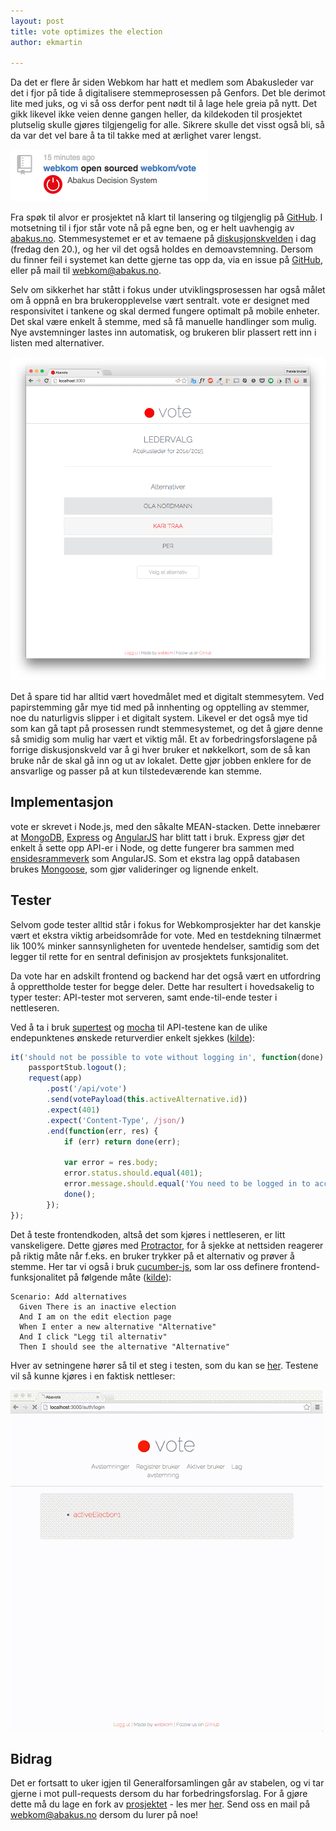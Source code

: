 ```yaml
---
layout: post
title: vote optimizes the election
author: ekmartin

---
```


Da det er flere år siden Webkom har hatt et medlem som Abakusleder var det i fjor på tide å digitalisere stemmeprosessen på Genfors.
Det ble derimot lite med juks, og vi så oss derfor pent nødt til å lage hele greia på nytt. Det gikk likevel ikke veien denne gangen heller,
da kildekoden til prosjektet plutselig skulle gjøres tilgjengelig for alle.
Sikrere skulle det visst også bli, så da var det vel bare å ta til takke med at ærlighet varer lengst.

![GitHub](/images/posts/2015-02-20-vote-opensource.png)

Fra spøk til alvor er prosjektet nå klart til lansering og tilgjenglig på [GitHub](https://github.com/webkom/vote).
I motsetning til i fjor står vote nå på egne ben, og er helt uavhengig av [abakus.no](https://abakus.no).
Stemmesystemet er et av temaene på [diskusjonskvelden](https://abakus.no/event/1558-diskusjonskveld/) i dag (fredag den 20.), og her vil det også holdes en demoavstemning.
Dersom du finner feil i systemet kan dette gjerne tas opp da, via en issue på [GitHub](https://github.com/webkom/vote/issues), eller
 på mail til [webkom@abakus.no](webkom@abakus.no).

Selv om sikkerhet har stått i fokus under utviklingsprosessen har også målet om å oppnå en bra brukeropplevelse vært sentralt.
vote er designet med responsivitet i tankene og skal dermed fungere optimalt på mobile enheter. Det skal være enkelt
å stemme, med så få manuelle handlinger som mulig. Nye avstemninger lastes inn automatisk, og brukeren blir plassert rett inn i listen med alternativer.

![vote](/images/posts/2015-02-20-vote-screenshot.png)

Det å spare tid har alltid vært hovedmålet med et digitalt stemmesytem. Ved papirstemming går mye tid med på innhenting og opptelling av stemmer, noe du naturligvis slipper i et digitalt system. Likevel er det også mye tid som kan gå tapt på prosessen rundt stemmesystemet, og det å gjøre denne så smidig som mulig har vært et viktig mål. Et av forbedringsforslagene på forrige diskusjonskveld var å gi hver bruker et nøkkelkort, som de så kan bruke når de skal gå inn og ut av lokalet. Dette gjør jobben enklere for de ansvarlige og passer på at kun tilstedeværende kan stemme.

## Implementasjon
vote er skrevet i Node.js, med den såkalte MEAN-stacken. Dette innebærer at [MongoDB](http://www.mongodb.com/), [Express](http://expressjs.com/) og [AngularJS](https://angularjs.org/) har blitt tatt i bruk. Express gjør det enkelt å sette opp API-er i Node, og dette fungerer bra sammen med [ensidesrammeverk](https://en.wikipedia.org/wiki/Single-page_application) som AngularJS. Som et ekstra lag oppå databasen brukes [Mongoose](mongoosejs.com), som gjør valideringer og lignende enkelt.

## Tester
Selvom gode tester alltid står i fokus for Webkomprosjekter har det kanskje vært et ekstra viktig arbeidsområde for vote. Med en testdekning tilnærmet lik 100% minker sannsynligheten for uventede hendelser, samtidig som det legger til rette for en sentral definisjon av prosjektets funksjonalitet.

Da vote har en adskilt frontend og backend har det også vært en utfordring å opprettholde tester for begge deler. Dette har resultert i hovedsakelig to typer tester: API-tester mot serveren, samt ende-til-ende tester i nettleseren.

Ved å ta i bruk [supertest](https://github.com/tj/supertest) og [mocha](https://github.com/mochajs/mocha) til API-testene kan de ulike endepunktenes ønskede returverdier enkelt sjekkes ([kilde](https://github.com/webkom/vote/blob/8032864b0c741ccf89386156a7e5195d36a66766/test/api/vote.test.js#L171)):
```js
it('should not be possible to vote without logging in', function(done) {
    passportStub.logout();
    request(app)
        .post('/api/vote')
        .send(votePayload(this.activeAlternative.id))
        .expect(401)
        .expect('Content-Type', /json/)
        .end(function(err, res) {
            if (err) return done(err);

            var error = res.body;
            error.status.should.equal(401);
            error.message.should.equal('You need to be logged in to access this resource.');
            done();
        });
});
```

Det å teste frontendkoden, altså det som kjøres i nettleseren, er litt vanskeligere. Dette gjøres med [Protractor](http://angular.github.io/protractor/#/), for å sjekke at nettsiden reagerer på riktig måte når f.eks. en bruker trykker på et alternativ og prøver å stemme. Her tar vi også i bruk [cucumber-js](https://github.com/cucumber/cucumber-js), som lar oss definere frontend-funksjonalitet på følgende måte ([kilde](https://github.com/webkom/vote/blob/8032864b0c741ccf89386156a7e5195d36a66766/features/admin.feature#L24)):

```cucumber
Scenario: Add alternatives
  Given There is an inactive election
  And I am on the edit election page
  When I enter a new alternative "Alternative"
  And I click "Legg til alternativ"
  Then I should see the alternative "Alternative"
```

Hver av setningene hører så til et steg i testen, som du kan se [her](https://github.com/webkom/vote/blob/master/features%2Fstep_definitions%2FadminSteps.js). Testene vil så kunne kjøres i en faktisk nettleser:

![frontend tests](/images/posts/2015-02-20-vote-frontend.gif)

## Bidrag

Det er fortsatt to uker igjen til Generalforsamlingen går av stabelen, og vi tar gjerne i mot pull-requests dersom du har forbedringsforslag. For å gjøre dette må du lage en fork av [prosjektet](https://github.com/webkom/vote) - les mer [her](https://help.github.com/articles/fork-a-repo/). Send oss en mail på [webkom@abakus.no](webkom@abakus.no) dersom du lurer på noe!
